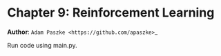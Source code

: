 
# Chapter 9: Reinforcement Learning

**Author**: `Adam Paszke <https://github.com/apaszke>`_

Run code using main.py.
